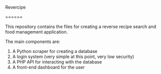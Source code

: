 Revercipe

======

This repository contains the files for creating a reverse recipe search and food management application.

The main components are:

1. A Python scraper for creating a database
2. A login system (very simple at this point, very low security)
3. A PHP API for interacting with the database
4. A front-end dashboard for the user

